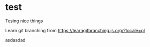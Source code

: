 # test
Tesing nice things


Learn git branching from https://learngitbranching.js.org/?locale=pl

asdasdad
